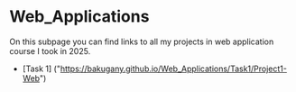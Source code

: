 # Web_Applications

On this subpage you can find links to all my projects in web application course I took in 2025.
  - [Task 1] ("https://bakugany.github.io/Web_Applications/Task1/Project1-Web")

